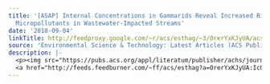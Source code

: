 ```yaml
---
title: '[ASAP] Internal Concentrations in Gammarids Reveal Increased Risk of Organic
  Micropollutants in Wastewater-Impacted Streams'
date: '2018-09-04'
linkTitle: http://feedproxy.google.com/~r/acs/esthag/~3/OrerYxKJyUA/acs.est.8b03632
source: 'Environmental Science & Technology: Latest Articles (ACS Publications)'
description: |-
  <p><img src="https://pubs.acs.org/appl/literatum/publisher/achs/journals/content/esthag/0/esthag.ahead-of-print/acs.est.8b03632/20180904/images/medium/es-2018-03632e_0004.gif" alt="TOC Graphic"/></p><div><cite>Environmental Science & Technology</cite></div><div>DOI: 10.1021/acs.est.8b03632</div><div class="feedflare">
  <a href="http://feeds.feedburner.com/~ff/acs/esthag?a=OrerYxKJyUA:IcO-MX7ydUk:yIl2AUoC8zA"><img src="http://feeds.feedburner.com/~ff/acs/esthag?d=yIl2AUoC8zA" border="0"></img></a>
---
```

